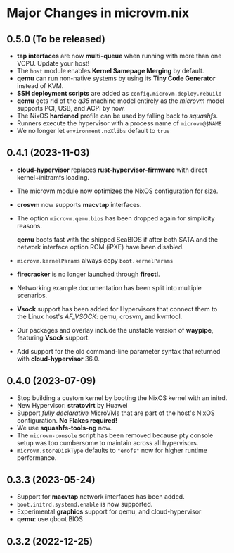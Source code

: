 # Major Changes in microvm.nix

## 0.5.0 (To be released)

* **tap interfaces** are now **multi-queue** when running with more
  than one VCPU. Update your host!
* The `host` module enables **Kernel Samepage Merging** by default.
* **qemu** can run non-native systems by using its **Tiny Code
  Generator** instead of KVM.
* **SSH deployment scripts** are added as
  `config.microvm.deploy.rebuild`
* **qemu** gets rid of the *q35* machine model entirely as the
  *microvm* model supports PCI, USB, and ACPI by now.
* The NixOS **hardened** profile can be used by falling back to
  *squashfs*.
* Runners execute the hypervisor with a process name of
  `microvm@$NAME`
* We no longer let `environment.noXlibs` default to `true`

## 0.4.1 (2023-11-03)

* **cloud-hypervisor** replaces **rust-hypervisor-firmware** with
  direct kernel+initramfs loading.
* The microvm module now optimizes the NixOS configuration for size.
* **crosvm** now supports **macvtap** interfaces.
* The option `microvm.qemu.bios` has been dropped again for simplicity
  reasons.

  **qemu** boots fast with the shipped SeaBIOS if after both SATA and
  the network interface option ROM (iPXE) have been disabled.
* `microvm.kernelParams` always copy `boot.kernelParams`
* **firecracker** is no longer launched through **firectl**.
* Networking example documentation has been split into multiple
  scenarios.
* **Vsock** support has been added for Hypervisors that connect them
  to the Linux host's *AF_VSOCK*: qemu, crosvm, and kvmtool.
* Our packages and overlay include the unstable version of
  **waypipe**, featuring **Vsock** support.
* Add support for the old command-line parameter syntax that returned
  with **cloud-hypervisor** 36.0.

## 0.4.0 (2023-07-09)

* Stop building a custom kernel by booting the NixOS kernel with an
  initrd.
* New Hypervisor: **stratovirt** by Huawei
* Support *fully declarative* MicroVMs that are part of the host's
  NixOS configuration. **No Flakes required!**
* We use **squashfs-tools-ng** now.
* The `microvm-console` script has been removed because pty console
  setup was too cumbersome to maintain across all hypervisors.
* `microvm.storeDiskType` defaults to `"erofs"` now for higher runtime
  performance.

## 0.3.3 (2023-05-24)

* Support for **macvtap** network interfaces has been added.
* `boot.initrd.systemd.enable` is now supported.
* Experimental **graphics** support for qemu, and cloud-hypervisor
* **qemu**: use qboot BIOS

## 0.3.2 (2022-12-25)
